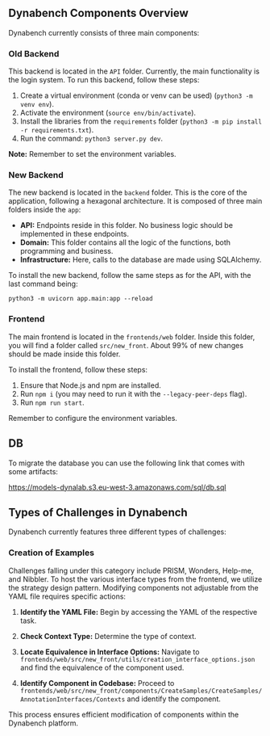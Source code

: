 ## Dynabench Components Overview

Dynabench currently consists of three main components:

### Old Backend

This backend is located in the `API` folder. Currently, the main functionality is the login system. To run this backend, follow these steps:

1. Create a virtual environment (conda or venv can be used) (`python3 -m venv env`).
2. Activate the environment (`source env/bin/activate`).
3. Install the libraries from the `requirements` folder (`python3 -m pip install -r requirements.txt`).
4. Run the command: `python3 server.py dev`.

**Note:** Remember to set the environment variables.

### New Backend

The new backend is located in the `backend` folder. This is the core of the application, following a hexagonal architecture. It is composed of three main folders inside the `app`:

- **API:** Endpoints reside in this folder. No business logic should be implemented in these endpoints.
- **Domain:** This folder contains all the logic of the functions, both programming and business.
- **Infrastructure:** Here, calls to the database are made using SQLAlchemy.

To install the new backend, follow the same steps as for the API, with the last command being:

`python3 -m uvicorn app.main:app --reload`

### Frontend

The main frontend is located in the `frontends/web` folder. Inside this folder, you will find a folder called `src/new_front`. About 99% of new changes should be made inside this folder.

To install the frontend, follow these steps:

1. Ensure that Node.js and npm are installed.
2. Run `npm i` (you may need to run it with the `--legacy-peer-deps` flag).
3. Run `npm run start`.

Remember to configure the environment variables.

## DB

To migrate the database you can use the following link that comes with some artifacts:

https://models-dynalab.s3.eu-west-3.amazonaws.com/sql/db.sql

## Types of Challenges in Dynabench

Dynabench currently features three different types of challenges:

### Creation of Examples

Challenges falling under this category include PRISM, Wonders, Help-me, and Nibbler. To host the various interface types from the frontend, we utilize the strategy design pattern. Modifying components not adjustable from the YAML file requires specific actions:

1. **Identify the YAML File:** Begin by accessing the YAML of the respective task.

2. **Check Context Type:** Determine the type of context.

3. **Locate Equivalence in Interface Options:** Navigate to `frontends/web/src/new_front/utils/creation_interface_options.json` and find the equivalence of the component used.

4. **Identify Component in Codebase:** Proceed to `frontends/web/src/new_front/components/CreateSamples/CreateSamples/AnnotationInterfaces/Contexts` and identify the component.

This process ensures efficient modification of components within the Dynabench platform.
